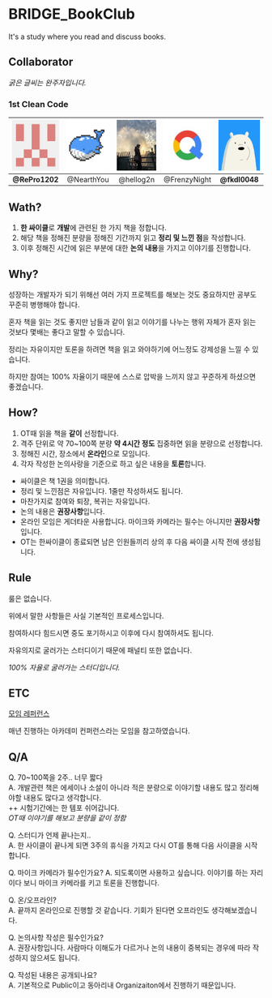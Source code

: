 # BRIDGE_BookClub
It's a study where you read and discuss books.

## Collaborator

*굵은 글씨는 완주자입니다.*

### 1st Clean Code

|<img src="./.github/Collaborator_Image/RePro1202.png" width="100" height="100"/> |<img src="./.github/Collaborator_Image/NearthYou.png" width="100" height="100"/> | <img src="./.github/Collaborator_Image/hellog2n.png" width="100" height="100"/> | <img src="./.github/Collaborator_Image/FrenzyNight.png" width="100" height="100"/> | <img src="./.github/Collaborator_Image/fkdl0048.png" width="100" height="100"/> |
|:---:|:---:|:---:|:---:|:---:| 
|**@RePro1202**|@NearthYou|@hellog2n|@FrenzyNight|**@fkdl0048**|

## Wath? 

1. **한 싸이클**로 **개발**에 관련된 한 가지 책을 정합니다.
2. 해당 책을 정해진 분량을 정해진 기간까지 읽고 **정리 및 느낀 점**을 작성합니다.
3. 이후 정해진 시간에 읽은 부분에 대한 **논의 내용**을 가지고 이야기를 진행합니다.

## Why?

성장하는 개발자가 되기 위해선 여러 가지 프로젝트를 해보는 것도 중요하지만 공부도 꾸준히 병행해야 합니다.

혼자 책을 읽는 것도 좋지만 남들과 같이 읽고 이야기를 나누는 행위 자체가 혼자 읽는 것보다 몇배는 좋다고 말할 수 있습니다.

정리는 자유이지만 토론을 하려면 책을 읽고 와야하기에 어느정도 강제성을 느낄 수 있습니다.

하지만 참여는 100% 자율이기 때문에 스스로 압박을 느끼지 않고 꾸준하게 하셨으면 좋겠습니다.

## How?

1. OT때 읽을 책을 **같이** 선정합니다.
2. 격주 단위로 약 70~100쪽 분량 **약 4시간 정도** 집중하면 읽을 분량으로 선정합니다.
3. 정해진 시간, 장소에서 **온라인**으로 모임니다.
4. 각자 작성한 논의사랑을 기준으로 하고 싶은 내용을 **토론**합니다.

* 싸이클은 책 1권을 의미합니다.
* 정리 및 느낀점은 자유입니다. 1줄만 작성하셔도 됩니다.
* 마찬가지로 참여와 퇴장, 복귀는 자유입니다.
* 논의 내용은 **권장사항**입니다.
* 온라인 모임은 게더타운 사용합니다. 마이크와 카메라는 필수는 아니지만 **권장사항**입니다.  
* OT는 한싸이클이 종료되면 남은 인원들끼리 상의 후 다음 싸이클 시작 전에 생성됩니다.

## Rule

룰은 없습니다.  

위에서 말한 사항들은 사실 기본적인 프로세스입니다.  

참여하시다 힘드시면 중도 포기하시고 이후에 다시 참여하셔도 됩니다.  

자유의지로 굴러가는 스터디이기 때문에 패널티 또한 없습니다.  

*100% 자율로 굴러가는 스터디입니다.*

## ETC

[모임 레퍼런스](https://github.com/ThinkAboutSoftware/AcademicConference)

매년 진행하는 아카데미 컨퍼런스라는 모임을 참고하였습니다.

## Q/A

Q. 70~100쪽을 2주.. 너무 짧다  
A. 개발관련 책은 에세이나 소설이 아니라 적은 분량으로 이야기할 내용도 많고 정리해야할 내용도 많다고 생각합니다.  
++ 시험기간에는 한 템포 쉬어갑니다.  
*OT때 이야기를 해보고 분량을 같이 정함*  

Q. 스터디가 언제 끝나는지..  
A. 한 사이클이 끝나게 되면 3주의 휴식을 가지고 다시 OT를 통해 다음 사이클을 시작합니다.

Q. 마이크 카메라가 필수인가요?
A. 되도록이면 사용하고 싶습니다. 이야기를 하는 자리이다 보니 마이크 카메라를 키고 토론을 진행합니다.

Q. 온/오프라인?  
A. 끝까지 온라인으로 진행할 것 같습니다. 기회가 된다면 오프라인도 생각해보겠습니다.

Q. 논의사항 작성은 필수인가요?  
A. 권장사항입니다. 사람마다 이해도가 다르거나 논의 내용이 중복되는 경우에 따라 작성하지 않으셔도 됩니다.

Q. 작성된 내용은 공개되나요?  
A. 기본적으로 Public이고 동아리내 Organizaiton에서 진행하기 때문입니다.
